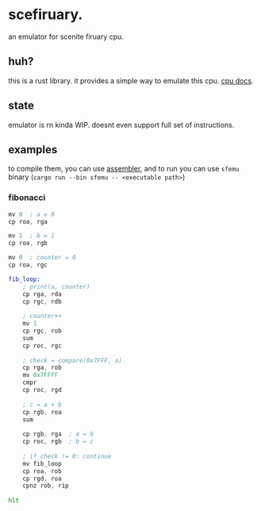 # scefiruary.

an emulator for scenite firuary cpu.

## huh?

this is a rust library. it provides a simple way to emulate this cpu. [cpu docs](https://rentry.co/scenite_firuary_doc).

## state

emulator is rn kinda WIP. doesnt even support full set of instructions.

## examples

to compile them, you can use [assembler](https://github.com/Spaceginner/scefiruarier),
and to run you can use `sfemu` binary (`cargo run --bin sfemu -- <executable path>`)

### fibonacci

```asm
mv 0  ; a = 0
cp roa, rga

mv 1  ; b = 1
cp roa, rgb

mv 0  ; counter = 0
cp roa, rgc

fib_loop:
    ; print(a, counter)
    cp rga, rda
    cp rgc, rdb  
    
    ; counter++
    mv 1
    cp rgc, rob
    sum
    cp roc, rgc
    
    ; check = compare(0x7FFF, a)
    cp rga, rob
    mv 0x7FFFF
    cmpr
    cp roc, rgd
    
    ; c = a + b
    cp rgb, roa
    sum
    
    cp rgb, rga  ; a = b
    cp roc, rgb  ; b = c
    
    ; if check != 0: continue
    mv fib_loop
    cp roa, rob
    cp rgd, roa
    cpnz rob, rip
    
hlt
```
